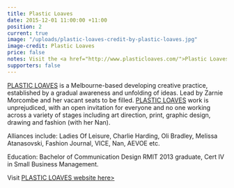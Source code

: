 ```yaml
---
title: Plastic Loaves
date: 2015-12-01 11:00:00 +11:00
position: 2
current: true
image: "/uploads/plastic-loaves-credit-by-plastic-loaves.jpg"
image-credit: Plastic Loaves
price: false
notes: Visit the <a href="http://www.plasticloaves.com/">Plastic Loaves website</a>
supporters: false
---
```


[PLASTIC LOAVES](http://www.plasticloaves.com/) is a Melbourne-based developing creative practice, established by a gradual awareness and unfolding of ideas. Lead by Zarnie Morcombe and her vacant seats to be filled. [PLASTIC LOAVES](http://www.plasticloaves.com/) work is unprejudiced, with an open invitation for everyone and no one working across a variety of stages including art direction, print, graphic design, drawing and fashion (with her Nan).

Alliances include: Ladies Of Leisure, Charlie Harding, Oli Bradley, Melissa Atanasovski, Fashion Journal, VICE, Nan, AEVOE etc.

Education: Bachelor of Communication Design RMIT 2013 graduate, Cert IV in Small Business Management.

Visit [PLASTIC LOAVES website here>](http://www.plasticloaves.com/)
